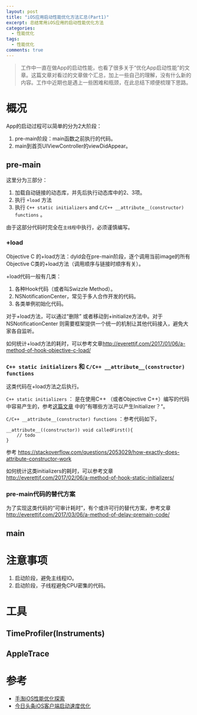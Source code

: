 ```yaml
---
layout: post
title: "iOS应用启动性能优化方法汇总(Part1)"
excerpt: 总结常用iOS应用的启动性能优化方法
categories:
  - 性能优化
tags:
  - 性能优化
comments: true
---
```



> 工作中一直在做App的启动性能，也看了很多关于“优化App启动性能”的文章。这篇文章对看过的文章做个汇总，加上一些自己的理解，没有什么新的内容。工作中近期也是遇上一些困难和瓶颈，在此总结下顺便梳理下思路。


# 概况

App的启动过程可以简单的分为2大阶段：

1. pre-main阶段：main函数之前执行的代码。
2. main到首页UIViewController的viewDidAppear。

## pre-main

这里分为三部分：

1. 加载自动链接的动态库，并先后执行动态库中的2、3项。
2. 执行 `+load` 方法
3. 执行 `C++ static initializers` and `C/C++ __attribute__(constructor) functions` 。

由于这部分代码时完全在`主线程`中执行，必须谨慎编写。

### +load

Objective C 的+load方法：dyld会在pre-main阶段，逐个调用当前image的所有Objective C类的+load方法（调用顺序与链接时顺序有关）。

+load代码一般有几类：
1. 各种Hook代码（或者叫Swizzle Method）。
2. NSNotificationCenter，常见于多人合作开发的代码。
3. 各类单例初始化代码。

对于+load方法，可以通过“删除” 或者移动到+initialize方法中。对于 NSNotificationCenter 则需要框架提供一个统一的机制让其他代码接入，避免大家各自监听。

如何统计+load方法的耗时，可以参考文章<http://everettjf.com/2017/01/06/a-method-of-hook-objective-c-load/>


### `C++ static initializers` 和 `C/C++ __attribute__(constructor) functions`

这类代码在+load方法之后执行。

`C++ static initializers` ： 是在使用C++ （或者Objective C++）编写的代码中容易产生的，参考[这篇文章](http://everettjf.com/2017/02/06/a-method-of-hook-static-initializers/) 中的”有哪些方法可以产生Initializer？“。


`C/C++ __attribute__(constructor) functions`  ：参考代码如下，

```
__attribute__((constructor)) void calledFirst(){
    // todo
}
```
参考 <https://stackoverflow.com/questions/2053029/how-exactly-does-attribute-constructor-work>

如何统计这类initializers的耗时，可以参考文章<http://everettjf.com/2017/02/06/a-method-of-hook-static-initializers/>

### pre-main代码的替代方案

为了实现这类代码的“可审计耗时”，有个或许可行的替代方案，参考文章<http://everettjf.com/2017/03/06/a-method-of-delay-premain-code/>



## main


# 注意事项

1. 启动阶段，避免主线程IO。
2. 启动阶段，子线程避免CPU密集的代码。

# 工具


## TimeProfiler(Instruments)


## AppleTrace



# 参考

- [手淘iOS性能优化探索](https://github.com/EverettFavorites/GMTC/blob/master/%E5%85%A8%E7%90%83%E7%A7%BB%E5%8A%A8%E6%8A%80%E6%9C%AF%E5%A4%A7%E4%BC%9AGMTC%202017%20PPT/%E6%89%8B%E6%B7%98iOS%E6%80%A7%E8%83%BD%E4%BC%98%E5%8C%96%E6%8E%A2%E7%B4%A2%20.pdf)
- [今日头条iOS客户端启动速度优化](https://techblog.toutiao.com/2017/01/17/iosspeed/)

